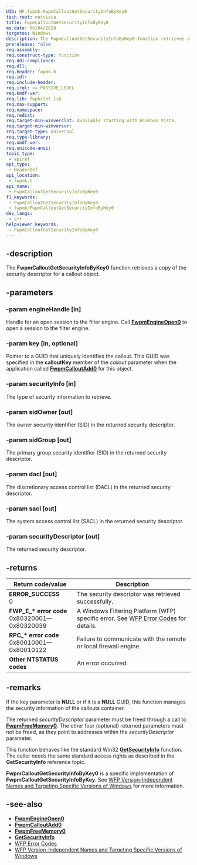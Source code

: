 ```yaml
---
UID: NF:fwpmk.FwpmCalloutGetSecurityInfoByKey0
tech.root: netvista
title: FwpmCalloutGetSecurityInfoByKey0
ms.date: 06/04/2024
targetos: Windows
description: The FwpmCalloutGetSecurityInfoByKey0 function retrieves a copy of the security descriptor for a callout object.
prerelease: false
req.assembly: 
req.construct-type: function
req.ddi-compliance: 
req.dll: 
req.header: fwpmk.h
req.idl: 
req.include-header: 
req.irql: <= PASSIVE_LEVEL
req.kmdf-ver: 
req.lib: fwpkclnt.lib
req.max-support: 
req.namespace: 
req.redist: 
req.target-min-winverclnt: Available starting with Windows Vista.
req.target-min-winversvr: 
req.target-type: Universal
req.type-library: 
req.umdf-ver: 
req.unicode-ansi: 
topic_type:
 - apiref
api_type:
 - HeaderDef
api_location:
 - fwpmk.h
api_name:
 - FwpmCalloutGetSecurityInfoByKey0
f1_keywords:
 - FwpmCalloutGetSecurityInfoByKey0
 - fwpmk/FwpmCalloutGetSecurityInfoByKey0
dev_langs:
 - c++
helpviewer_keywords:
 - FwpmCalloutGetSecurityInfoByKey0
---
```


## -description

The **FwpmCalloutGetSecurityInfoByKey0** function retrieves a copy of the security descriptor for a callout object.

## -parameters

### -param engineHandle [in]

Handle for an open session to the filter engine. Call **[FwpmEngineOpen0](nf-fwpmk-fwpmengineopen0.md)** to open a session to the filter engine.

### -param key [in, optional]

Pointer to a GUID that uniquely identifies the callout. This GUID was specified in the **calloutKey** member of the *callout* parameter when the application called **[FwpmCalloutAdd0](nf-fwpmk-fwpmcalloutadd0.md)** for this object.

### -param securityInfo [in]

The type of security information to retrieve.

### -param sidOwner [out]

The owner security identifier (SID) in the returned security descriptor.

### -param sidGroup [out]

The primary group security identifier (SID) in the returned security descriptor.

### -param dacl [out]

The discretionary access control list (DACL) in the returned security descriptor.

### -param sacl [out]

The system access control list (SACL) in the returned security descriptor.

### -param securityDescriptor [out]

The returned security descriptor.

## -returns

| Return code/value | Description |
| --- | --- |
| **ERROR_SUCCESS**<br>0 | The security descriptor was retrieved successfully. |
| **FWP_E_\* error code**<br>0x80320001—0x80320039 | A Windows Filtering Platform (WFP) specific error. See [WFP Error Codes](/windows/win32/fwp/wfp-error-codes) for details. |
| **RPC_\* error code**<br>0x80010001—0x80010122 | Failure to communicate with the remote or local firewall engine. |
| **Other NTSTATUS codes** | An error occurred. |

## -remarks

If the key parameter is **NULL** or if it is a **NULL** GUID, this function manages the security information of the callouts container.

The returned *securityDescriptor* parameter must be freed through a call to **[FwpmFreeMemory0](nf-fwpmk-fwpmfreememory0.md)**. The other four (optional) returned parameters must not be freed, as they point to addresses within the *securityDescriptor* parameter.

This function behaves like the standard Win32 **[GetSecurityInfo](/windows/win32/api/aclapi/nf-aclapi-getsecurityinfo)** function. The caller needs the same standard access rights as described in the **GetSecurityInfo** reference topic.

**FwpmCalloutGetSecurityInfoByKey0** is a specific implementation of **FwpmCalloutGetSecurityInfoByKey**. See [WFP Version-Independent Names and Targeting Specific Versions of Windows](/windows/win32/fwp/wfp-version-independent-names-and-targeting-specific-versions-of-windows) for more information.

## -see-also

- **[FwpmEngineOpen0](nf-fwpmk-fwpmengineopen0.md)**
- **[FwpmCalloutAdd0](nf-fwpmk-fwpmcalloutadd0.md)**
- **[FwpmFreeMemory0](nf-fwpmk-fwpmfreememory0.md)**
- **[GetSecurityInfo](/windows/win32/api/aclapi/nf-aclapi-getsecurityinfo)**
- [WFP Error Codes](/windows/win32/fwp/wfp-error-codes)
- [WFP Version-Independent Names and Targeting Specific Versions of Windows](/windows/win32/fwp/wfp-version-independent-names-and-targeting-specific-versions-of-windows)
